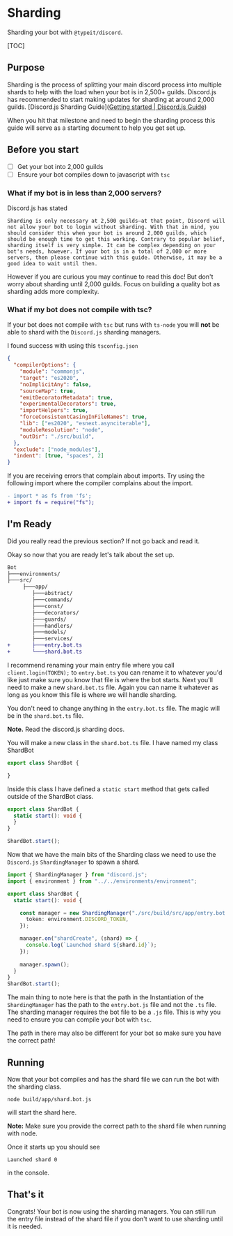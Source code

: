 # Sharding

Sharding your bot with `@typeit/discord`.

[TOC]

## Purpose

Sharding is the process of splitting your main discord process into multiple shards to help with the load when your bot is in 2,500+ guilds. Discord.js has recommended to start making updates for sharding at around 2,000 guilds. [Discord.js Sharding Guide]([Getting started | Discord.js Guide](https://discordjs.guide/sharding/#when-to-shard))

When you hit that milestone and need to begin the sharding process this guide will serve as a starting document to help you get set up.

## Before you start

- [ ] Get your bot into 2,000 guilds
- [ ] Ensure your bot compiles down to javascript with `tsc`

### What if my bot is in less than 2,000 servers?

Discord.js has stated 

`Sharding is only necessary at 2,500 guilds—at that point, Discord will not allow your bot to login without sharding. With that in mind, you should consider this when your bot is around 2,000 guilds, which should be enough time to get this working. Contrary to popular belief, sharding itself is very simple. It can be complex depending on your bot's needs, however. If your bot is in a total of 2,000 or more servers, then please continue with this guide. Otherwise, it may be a good idea to wait until then.` 

However if you are curious you may continue to read this doc! But don't worry about sharding until 2,000 guilds. Focus on building a quality bot as sharding adds more complexity.

### What if my bot does not compile with tsc?

If your bot does not compile with `tsc` but runs with `ts-node` you will **not** be able to shard with the `Discord.js` sharding managers.

I found success with using this `tsconfig.json`

```json
{
  "compilerOptions": {
    "module": "commonjs",
    "target": "es2020",
    "noImplicitAny": false,
    "sourceMap": true,
    "emitDecoratorMetadata": true,
    "experimentalDecorators": true,
    "importHelpers": true,
    "forceConsistentCasingInFileNames": true,
    "lib": ["es2020", "esnext.asynciterable"],
    "moduleResolution": "node",
    "outDir": "./src/build",
  },
  "exclude": ["node_modules"],
  "indent": [true, "spaces", 2]
}

```

If you are receiving errors that complain about imports. Try using the following import where the compiler complains about the import.

```diff
- import * as fs from 'fs';
+ import fs = require("fs");
```

## I'm Ready

Did you really read the previous section? If not go back and read it.

Okay so now that you are ready let's talk about the set up.

```diff
Bot
├───environments/
├───src/
     ├───app/
        ├───abstract/
        ├───commands/
        ├───const/
        ├───decorators/
        ├───guards/
        ├───handlers/
        ├───models/
        ├───services/
+       ├───entry.bot.ts
+       └───shard.bot.ts

```

I recommend renaming your main entry file where you call `client.login(TOKEN);` to `entry.bot.ts` you can rename it to whatever you'd like just make sure you know that file is where the bot starts. Next you'll need to make a new `shard.bot.ts` file. Again you can name it whatever as long as you know this file is where we will handle sharding.

You don't need to change anything in the `entry.bot.ts` file. The magic will be in the `shard.bot.ts` file.

**Note.** Read the discord.js sharding docs.

You will make a new class in the `shard.bot.ts` file. I have named my class ShardBot

```typescript
export class ShardBot {

}
```

Inside this class I have defined a `static start` method that gets called outside of the ShardBot class.

```typescript
export class ShardBot {
  static start(): void {
  }
}

ShardBot.start();
```

Now that we have the main bits of the Sharding class we need to use the `Discord.js` `ShardingManager` to spawn a shard.

```typescript
import { ShardingManager } from "discord.js";
import { environment } from "../../environments/environment";

export class ShardBot {
  static start(): void {

    const manager = new ShardingManager("./src/build/src/app/entry.bot.js", {
      token: environment.DISCORD_TOKEN,
    });

    manager.on("shardCreate", (shard) => {
      console.log(`Launched shard ${shard.id}`);
    });
      
    manager.spawn();
  }
}
ShardBot.start();
```

The main thing to note here is that the path in the Instantiation of the `ShardingManager` has the path to the `entry.bot.js` file and not the `.ts` file. The sharding manager requires the bot file to be a `.js` file. This is why you need to ensure you can compile your bot with `tsc`.

The path in there may also be different for your bot so make sure you have the correct path!

## Running

Now that your bot compiles and has the shard file we can run the bot with the sharding class.

`node build/app/shard.bot.js`

will start the shard here. 

**Note:** Make sure you provide the correct path to the shard file when running with node.

Once it starts up you should see

```
Launched shard 0
```

in the console.

## That's it

Congrats! Your bot is now using the sharding managers. You can still run the entry file instead of the shard file if you don't want to use sharding until it is needed.
